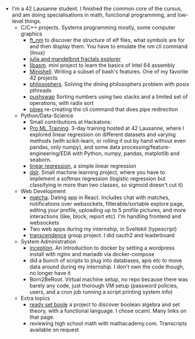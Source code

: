 - I'm a 42 Lausanne student. I finished the common core of the cursus, and am doing specialisations in math, functional programming, and low-level things.
	- C/C++ projects. Systems programming mostly, some computer graphics
        - [ft_nm](https://github.com/shaolin-peanut/) to discover the structure of elf files, what symbols are for and then display them. You have to emulate the nm cli command (linux)
        - [julia and mandelbrot fractals explorer](https://github.com/shaolin-peanut/fract-ol)
        - [libasm](https://github.com/shaolin-peanut/libasm). mini project to learn the basics of Intel 64 assembly
       	- [Minishell](https://github.com/shaolin-peanut/Minishell). Writing a subset of bash's features. One of my favorite 42 projects
        - [philosophers](https://github.com/shaolin-peanut/philosophers). Solving the dining philosophers problem with posix pthreads
        - [pushswap](https://github.com/shaolin-peanut/42_push_swap) Sorting numbers using two stacks and a limited set of operations, with radix sort
        - [pipex](https://github.com/shaolin-peanut/pipex) re-creating the cli command that does pipe redirection  
   	- Python/Data-Science
	   	- Small contributions at Hackatons:
	   	- [Pro ML Training](https://github.com/shaolin-peanut/pro-ml-training). 3-day training hosted at 42 Lausanne, where I explored linear regression on different datasets and varying methods (with scikit-learn, or rolling it out by hand without even pandas, only numpy), and some data processing/feature-engineering/EDA with Python, numpy, pandas, matplotlib and seaborn.
	   	- [linear regression](https://github.com/shaolin-peanut/ft_linear_regression), a simple linear regression
	  	- [dslr](https://github.com/shaolin-peanut/simple_softmax_dslr/). Small machine learning project, where you have to implement a softmax regression (logistic regression but classifying in more than two classes, so sigmoid doesn't cut it)
	- Web Development
	     - [matcha](https://github.com/jreivilo/matcha). Dating app in React. Includes chat with matches, notifications over websockets, filterable/sortable explore page, editing your profile, uploading up to 5 profile pictures, and more interactions (like, block, report etc). I'm handling frontend and websockets
	     - Two web apps during my internship, in Sveltekit (typescript)
	     - [transcendence]() group project. I did oauth2 and leaderboard
	- System Administration
        - [inception](https://github.com/shaolin-peanut/Inception). An introduction to docker by setting a wordpress install with nginx and mariadb via docker-compose
        - did a bunch of scripts to plug into databases, apis etc to move data around during my internship. I don't own the code though, no longer have it
	   	- Born2BeRoot. Virtual machine setup, no repo because there was barely any code, just thorough VM setup (password policies, users, and a cron job running a script printing system info)
	- Extra topics
		- [ready set boole](https://github.com/shaolin-peanut/readysetboole) a project to discover boolean algebra and set theory, with a functional language. I chose ocaml. Many links on that page.
	 	- reviewing high school math with mathacademy.com. Transcripts available on request
